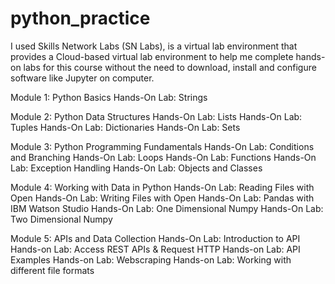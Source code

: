 # python_practice

I used Skills Network Labs (SN Labs), is a virtual lab environment that provides a Cloud-based virtual lab environment to help me complete hands-on labs for this course without the need to download, install and configure software like Jupyter on computer. 

Module 1: Python Basics
Hands-On Lab: Strings

Module 2: Python Data Structures
Hands-On Lab: Lists
Hands-On Lab: Tuples
Hands-On Lab: Dictionaries
Hands-On Lab: Sets


Module 3: Python Programming Fundamentals
Hands-On Lab: Conditions and Branching
Hands-On Lab: Loops
Hands-On Lab: Functions
Hands-On Lab: Exception Handling
Hands-On Lab: Objects and Classes

Module 4: Working with Data in Python 
Hands-On Lab: Reading Files with Open
Hands-On Lab: Writing Files with Open
Hands-On Lab: Pandas with IBM Watson Studio
Hands-On Lab: One Dimensional Numpy
Hands-On Lab: Two Dimensional Numpy

Module 5: APIs and Data Collection 
 Hands-On Lab: Introduction to API
 Hands-on Lab: Access REST APIs & Request HTTP
Hands-on Lab: API Examples
 Hands-on Lab: Webscraping
 Hands-on Lab: Working with different file formats
 
